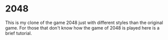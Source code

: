 # 2048

This is my clone of the game 2048 just with different styles than the original game. For those that don't know how the game of 2048 is played here is a brief tutorial.
